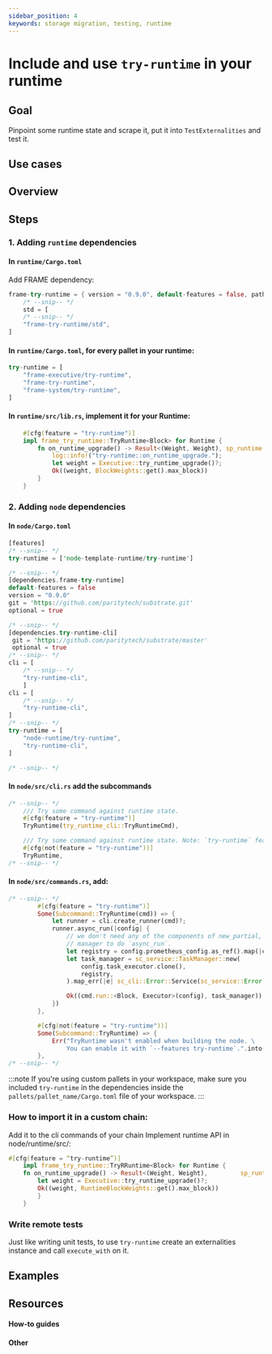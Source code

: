 ```yaml
---
sidebar_position: 4
keywords: storage migration, testing, runtime
---
```


# Include and use `try-runtime` in your runtime

## Goal
Pinpoint some runtime state and scrape it, put it into `TestExternalities` and test it.

## Use cases


## Overview


## Steps

### 1. Adding `runtime` dependencies

#### In `runtime/Cargo.toml`

Add FRAME dependency:

```rust
frame-try-runtime = { version = "0.9.0", default-features = false, path = "../../../frame/try-runtime", optional = true }
    /* --snip-- */
    std = [
    /* --snip-- */
    "frame-try-runtime/std",
]
```

#### In `runtime/Cargo.toml`, for every pallet in your runtime:

```rust
try-runtime = [
	"frame-executive/try-runtime",
	"frame-try-runtime",
	"frame-system/try-runtime",
]
```

#### In `runtime/src/lib.rs`, implement it for your Runtime:

```rust
    #[cfg(feature = "try-runtime")]
	impl frame_try_runtime::TryRuntime<Block> for Runtime {
		fn on_runtime_upgrade() -> Result<(Weight, Weight), sp_runtime::RuntimeString> {
			log::info!("try-runtime::on_runtime_upgrade.");
			let weight = Executive::try_runtime_upgrade()?;
			Ok((weight, BlockWeights::get().max_block))
		}
	}
```

### 2. Adding `node` dependencies

#### In `node/Cargo.toml`

```rust
[features]
/* --snip-- */
try-runtime = ['node-template-runtime/try-runtime']

/* --snip-- */
[dependencies.frame-try-runtime]
default-features = false
version = "0.9.0"
git = 'https://github.com/paritytech/substrate.git'
optional = true

/* --snip-- */
[dependencies.try-runtime-cli]
 git = 'https://github.com/paritytech/substrate/master'
 optional = true 
/* --snip-- */
cli = [
    /* --snip-- */
    "try-runtime-cli",
    ]
cli = [
	/* --snip-- */
	"try-runtime-cli",
]
/* --snip-- */
try-runtime = [
	"node-runtime/try-runtime",
	"try-runtime-cli",
]

/* --snip-- */
```

#### In `node/src/cli.rs` add the subcommands

```rust
/* --snip-- */
    /// Try some command against runtime state.
	#[cfg(feature = "try-runtime")]
	TryRuntime(try_runtime_cli::TryRuntimeCmd),

	/// Try some command against runtime state. Note: `try-runtime` feature must be enabled.
	#[cfg(not(feature = "try-runtime"))]
	TryRuntime,
/* --snip-- */
```

#### In `node/src/commands.rs`, add:

```rust
/* --snip-- */
        #[cfg(feature = "try-runtime")]
		Some(Subcommand::TryRuntime(cmd)) => {
			let runner = cli.create_runner(cmd)?;
			runner.async_run(|config| {
				// we don't need any of the components of new_partial, just a runtime, or a task
				// manager to do `async_run`.
				let registry = config.prometheus_config.as_ref().map(|cfg| &cfg.registry);
				let task_manager = sc_service::TaskManager::new(
					config.task_executor.clone(),
					registry,
				).map_err(|e| sc_cli::Error::Service(sc_service::Error::Prometheus(e)))?;

				Ok((cmd.run::<Block, Executor>(config), task_manager))
			})
		},

		#[cfg(not(feature = "try-runtime"))]
		Some(Subcommand::TryRuntime) => {
			Err("TryRuntime wasn't enabled when building the node. \
				You can enable it with `--features try-runtime`.".into())
		},
/* --snip-- */
```

:::note
If you're using custom pallets in your workspace, make sure you included 
`try-runtime` in the dependencies inside the `pallets/pallet_name/Cargo.toml` file of your workspace.
:::

### How to import it in a custom chain:

Add it to the cli commands of your chain
Implement runtime API in node/runtime/src/:

```rust
#[cfg(feature = “try-runtime”)]
    impl frame_try_runtime::TryRRuntime<Block> for Runtime {
    fn on_runtime_upgrade() -> Result<(Weight, Weight),         sp_runtime::RuntimeString> {
        let weight = Executive::try_runtime_upgrade()?;
        Ok((weight, RuntimeBlockWeights::get().max_block))
        }
    }
```

### Write remote tests
Just like writing unit tests, to use `try-runtime` create an externalities instance and call `execute_with` on it. 

## Examples

## Resources
#### How-to guides

#### Other

[tryruntime-api-rustdocs]: https://crates.parity.io/frame_try_runtime/trait.TryRuntime.html



